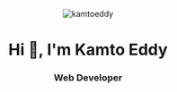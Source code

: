 


<p align="center"> <img src="https://camo.githubusercontent.com/3037d9317fc8aaa3e9a5dfded64cb3aab8c0b6c5/68747470733a2f2f6d69726f2e6d656469756d2e636f6d2f6d61782f3638302f312a495247486d69477361313673746564517649615a66772e676966" alt="kamtoeddy" /> </p>


<h1 align="center">Hi 👋, I'm Kamto Eddy</h1>
<h3 align="center">Web Developer</h3>
